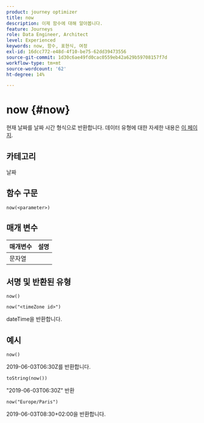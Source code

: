 ```yaml
---
product: journey optimizer
title: now
description: 이제 함수에 대해 알아봅니다.
feature: Journeys
role: Data Engineer, Architect
level: Experienced
keywords: now, 함수, 표현식, 여정
exl-id: 16dcc772-e48d-4f10-be75-62dd39473556
source-git-commit: 1d30c6ae49fd0cac0559eb42a629b59708157f7d
workflow-type: tm+mt
source-wordcount: '62'
ht-degree: 14%

---
```


# now {#now}

현재 날짜를 날짜 시간 형식으로 반환합니다. 데이터 유형에 대한 자세한 내용은 [이 페이지](../expression/data-types.md).

## 카테고리

날짜

## 함수 구문

`now(<parameter>)`

## 매개 변수

| 매개변수 | 설명 |
|--- |--- |
| 문자열 |  |

## 서명 및 반환된 유형

`now()`

`now("<timeZone id>")`

dateTime을 반환합니다.

## 예시

`now()`

2019-06-03T06:30Z를 반환합니다.

`toString(now())`

&quot;2019-06-03T06:30Z&quot; 반환

`now("Europe/Paris")`

2019-06-03T08:30+02:00을 반환합니다.
